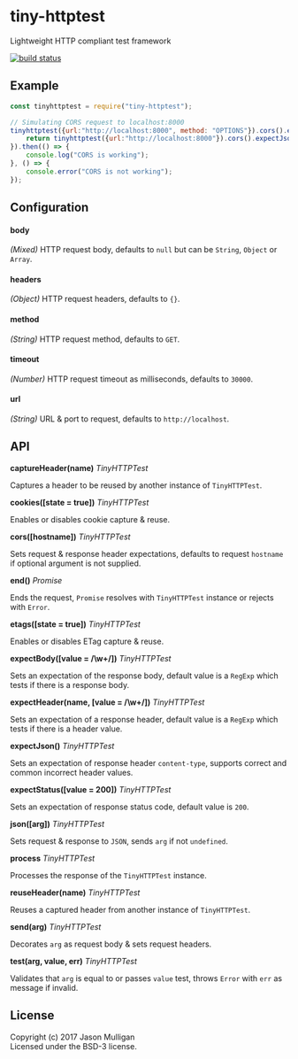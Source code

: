# tiny-httptest
Lightweight HTTP compliant test framework

[![build status](https://secure.travis-ci.org/avoidwork/tiny-httptest.svg)](http://travis-ci.org/avoidwork/tiny-httptest)

## Example
```javascript
const tinyhttptest = require("tiny-httptest");

// Simulating CORS request to localhost:8000
tinyhttptest({url:"http://localhost:8000", method: "OPTIONS"}).cors().end().then(() => {
	return tinyhttptest({url:"http://localhost:8000"}).cors().expectJson().end();
}).then(() => {
	console.log("CORS is working");
}, () => {
	console.error("CORS is not working");
});
```
## Configuration

#### body
_*(Mixed)*_ HTTP request body, defaults to `null` but can be `String`, `Object` or `Array`.

#### headers
_*(Object)*_ HTTP request headers, defaults to `{}`.

#### method
_*(String)*_ HTTP request method, defaults to `GET`.

#### timeout
_*(Number)*_ HTTP request timeout as milliseconds, defaults to `30000`.

#### url
_*(String)*_ URL & port to request, defaults to `http://localhost`.

## API
**captureHeader(name)**
_TinyHTTPTest_

Captures a header to be reused by another instance of `TinyHTTPTest`.

**cookies([state = true])**
_TinyHTTPTest_

Enables or disables cookie capture & reuse.

**cors([hostname])**
_TinyHTTPTest_

Sets request & response header expectations, defaults to request `hostname` if optional argument is not supplied.

**end()**
_Promise_

Ends the request, `Promise` resolves with `TinyHTTPTest` instance or rejects with `Error`.

**etags([state = true])**
_TinyHTTPTest_

Enables or disables ETag capture & reuse.

**expectBody([value = /\w+/])**
_TinyHTTPTest_

Sets an expectation of the response body, default value is a `RegExp` which tests if there is a response body.

**expectHeader(name, [value = /\w+/])**
_TinyHTTPTest_

Sets an expectation of a response header, default value is a `RegExp` which tests if there is a header value.

**expectJson()**
_TinyHTTPTest_

Sets an expectation of response header `content-type`, supports correct and common incorrect header values.

**expectStatus([value = 200])**
_TinyHTTPTest_

Sets an expectation of response status code, default value is `200`.

**json([arg])**
_TinyHTTPTest_

Sets request & response to `JSON`, sends `arg` if not `undefined`.

**process**
_TinyHTTPTest_

Processes the response of the `TinyHTTPTest` instance.

**reuseHeader(name)**
_TinyHTTPTest_

Reuses a captured header from another instance of `TinyHTTPTest`.

**send(arg)**
_TinyHTTPTest_

Decorates `arg` as request body & sets request headers.
 
 **test(arg, value, err)**
 _TinyHTTPTest_
 
 Validates that `arg` is equal to or passes `value` test, throws `Error` with `err` as message if invalid.

## License
Copyright (c) 2017 Jason Mulligan  
Licensed under the BSD-3 license.
